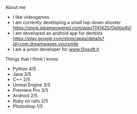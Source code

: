 About me
- I like videogames
- I am currently developing a small top-down shooter https://store.steampowered.com/app/1741420/OplitisAV/
- I am developed an android app for dentists https://play.google.com/store/apps/details?id=com.dreamwaves.yoursmile
- I am a junior developer for www.filosoft.it

Things that I think I know:
- Python 4/5
- Java 3/5
- C++ 2/5
- Unreal Engine 3/5
- Premiere Pro 3/5
- Android 2/5
- Ruby on rails 2/5
- Photoshop 1/5
